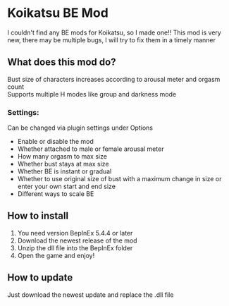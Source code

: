 # Koikatsu BE Mod
I couldn't find any BE mods for Koikatsu, so I made one!!
This mod is very new, there may be multiple bugs, I will try to fix them in a timely manner

## What does this mod do?
Bust size of characters increases according to arousal meter and orgasm count</br>
Supports multiple H modes like group and darkness mode

### Settings:
Can be changed via plugin settings under Options
- Enable or disable the mod
- Whether attached to male or female arousal meter
- How many orgasm to max size
- Whether bust stays at max size
- Whether BE is instant or gradual
- Whether to use original size of bust with a maximum change in size or enter your own start and end size
- Different ways to scale BE


## How to install
1. You need version BepInEx 5.4.4 or later
2. Download the newest release of the mod
3. Unzip the dll file into the BepInEx folder
4. Open the game and enjoy!

## How to update
Just download the newest update and replace the .dll file

